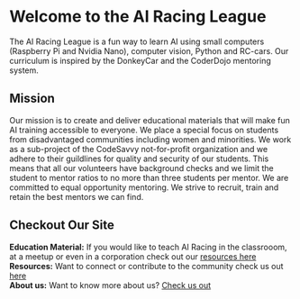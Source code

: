 # Welcome to the AI Racing League
The AI Racing League is a fun way to learn AI using small computers (Raspberry Pi and Nvidia Nano), computer vision, Python and RC-cars. Our curriculum is inspired by the DonkeyCar and the CoderDojo mentoring system.

## Mission
Our mission is to create and deliver educational materials that will make fun AI training accessible to everyone. We place a special focus on students from disadvantaged communities including women and minorities.  We  work as a sub-project of the CodeSavvy not-for-profit organization and we adhere to their guildlines for quality and security of our students.  This means that all our volunteers have background checks and we limit the student to mentor ratios to no more than three students per mentor.  We are committed to equal opportunity mentoring.  We strive to recruit, train and retain the best mentors we can find.

## Checkout Our Site
**Education Material:** If you would like to teach AI Racing in the classrooom, at a meetup or even in a corporation check out our [resources here](content/resources.md) <br/>
**Resources:** Want to connect or contribute to the community check us out [here](content/resources.md)</br>
**About us:** Want to know more about us? [Check us out](content/about.md)
